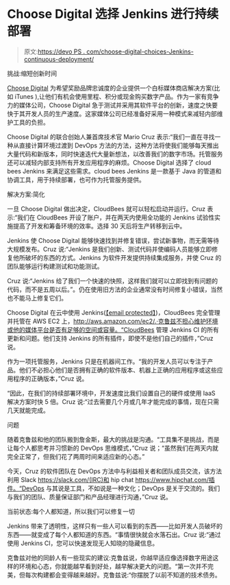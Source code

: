 # Choose Digital 选择 Jenkins 进行持续部署

> 原文:[https://devo PS . com/choose-digital-choices-Jenkins-continuous-deployment/](https://devops.com/choose-digital-chooses-jenkins-continuous-deployment/)

挑战:缩短创新时间

[Choose Digital](http://choosedigital.com/) 为希望奖励品牌忠诚度的企业提供一个白标媒体商店解决方案(比如 iTunes ),让他们有机会使用里程、积分或现金购买数字产品。作为一家有竞争力的媒体公司，Choose Digital 急于测试并采用其软件平台的创新，速度之快要快于其开发人员的生产速度。这家媒体公司已经准备好采用一种模式来减轻内部维护工具的负担。

Choose Digital 的联合创始人兼首席技术官 Mario Cruz 表示:“我们一直在寻找一种从直接计算环境过渡到 DevOps 方法的方法，这种方法将使我们能够每天推出大量代码和新版本，同时快速迭代大量新想法，以改善我们的数字市场。托管服务还可以减轻内部支持所有开发应用程序的麻烦。Choose Digital 选择了 cloud bees Jenkins 来满足这些需求。cloud bees Jenkins 是一款基于 Java 的管道和协调工具，用于持续部署，也可作为托管服务提供。

解决方案:简化

一旦 Choose Digital 做出决定，CloudBees 就可以轻松启动并运行。Cruz 表示:“我们在 CloudBees 开设了账户，并在两天内使用全功能的 Jenkins 试验性实施提高了开发和筹备环境的效率。选择 30 天后将生产转移到云中。

Jenkins 使 Choose Digital 能够快速找到并修复错误，尝试新事物，而无需等待大规模发布。Cruz 说:“Jenkins 是我们创新、测试代码并使编码人员能够立即修复他所破坏的东西的方式。Jenkins 为软件开发提供持续集成服务，并使 Cruz 的团队能够运行构建测试和功能测试。

Cruz 说:“Jenkins 给了我们一个快速的快照，这样我们就可以立即找到有问题的代码，而不是五周以后。”。仍在使用旧方法的企业通常没有时间修复小错误，当然也不能马上修复它们。

Choose Digital 在云中使用 Jenkins([【email protected】](/cdn-cgi/l/email-protection))，CloudBees 完全管理并托管在 AWS EC2 上，http://aws.amazon.com/ec2/.·克鲁兹不担心维护环境或他的媒体平台是否有足够的空间或容量。“CloudBees 管理 Jenkins CI 的所有更新和问题。他们支持 Jenkins 的所有插件，即使不是他们自己的插件，”Cruz 说。

作为一项托管服务，Jenkins 只是在机器间工作。“我的开发人员可以专注于产品。他们不必担心他们是否拥有正确的软件版本、机器上正确的应用程序或这些应用程序的正确版本，”Cruz 说。

“因此，在我们的持续部署环境中，开发速度比我们设置自己的硬件或使用 IaaS 解决方案时快 5 倍。Cruz 说:“过去需要几个月或几年才能完成的事情，现在只需几天就能完成。

问题

随着克鲁兹和他的团队搬到詹金斯，最大的挑战是沟通。“工具集不是挑战，而是让每个人都思考并习惯新的 DevOps 思维模式，”Cruz 说；“虽然我们在两天内就完全正常了，但我们花了两周时间来适应新的心态。”

今天，Cruz 的软件团队在 DevOps 方法中与利益相关者和团队成员交流，该方法利用 Slack https://slack.com/(IRC)和 hip chat https://www.hipchat.com/插件。“DevOps 与其说是工具，不如说是一种文化；DevOps 是关于交流的。我们与我们的团队、质量保证部门和产品经理进行沟通，”Cruz 说。

当前状态:每个人都知道，所以我们可以修复一切

Jenkins 带来了透明性，这样只有一些人可以看到的东西——比如开发人员破坏的东西——就变成了每个人都知道的东西。“事情很快就会水落石出。Cruz 说:“通过使用 Jenkins CI，您可以快速发现无人知晓的隐藏信息。

克鲁兹对他的同龄人有一些现实的建议:克鲁兹说，你越早适应像选择数字用途这样的环境和心态，你就能越早看到好处，越早解决更大的问题。“第一次并不完美，但每次构建都会变得越来越好。克鲁兹说:“你摆脱了以前不知道的技术债务。